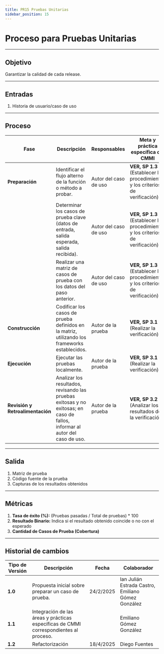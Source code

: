 ```yaml
---
title: PR15 Pruebas Unitarias
sidebar_position: 15
---
```


# Proceso para Pruebas Unitarias

---

## Objetivo

Garantizar la calidad de cada release.

---

## Entradas

1. Historia de usuario/caso de uso

---

## Proceso

| **Fase**                         | **Descripción**                                                                                                              | **Responsables**      | **Meta y práctica específica del CMMI**                                         |
| -------------------------------- | ---------------------------------------------------------------------------------------------------------------------------- | --------------------- | ------------------------------------------------------------------------------- |
| **Preparación**                  | Identificar el flujo alterno de la función o método a probar.                                                                | Autor del caso de uso | **VER, SP 1.3** (Establecer los procedimientos y los criterios de verificación) |
|                                  | Determinar los casos de prueba clave (datos de entrada, salida esperada, salida recibida).                                   | Autor del caso de uso | **VER, SP 1.3** (Establecer los procedimientos y los criterios de verificación) |
|                                  | Realizar una matriz de casos de prueba con los datos del paso anterior.                                                      | Autor del caso de uso | **VER, SP 1.3** (Establecer los procedimientos y los criterios de verificación) |
| **Construcción**                 | Codificar los casos de prueba definidos en la matriz, utilizando los frameworks establecidos.                                | Autor de la prueba    | **VER, SP 3.1** (Realizar la verificación)                                      |
| **Ejecución**                    | Ejecutar las pruebas localmente.                                                                                             | Autor de la prueba    | **VER, SP 3.1** (Realizar la verificación)                                      |
| **Revisión y Retroalimentación** | Analizar los resultados, revisando las pruebas exitosas y no exitosas; en caso de fallos, informar al autor del caso de uso. | Autor de la prueba    | **VER, SP 3.2** (Analizar los resultados de la verificación)                    |

---

## Salida

1. Matriz de prueba
2. Código fuente de la prueba
3. Capturas de los resultados obtenidos

---

## Métricas

1. **Tasa de éxito (%):** (Pruebas pasadas / Total de pruebas) \* 100
2. **Resultado Binario:** Indica si el resultado obtenido coincide o no con el esperado
3. **Cantidad de Casos de Prueba (Cobertura)**

---

## Historial de cambios

| **Tipo de Versión** | **Descripción**                             | **Fecha** | **Colaborador**                 |
| ------------------- | ------------------------------------------- | --------- | ------------------------------- |
| **1.0**             | Propuesta inicial sobre preparar un caso de prueba.   | 24/2/2025  | Ian Julián Estrada Castro, Emiliano Gómez González |
| **1.1**             | Integración de las áreas y prácticas específicas de CMMI correspondientes al proceso. |  | Emiliano Gómez González  |
| **1.2**             | Refactorización                             | 18/4/2025 | Diego Fuentes                    |
